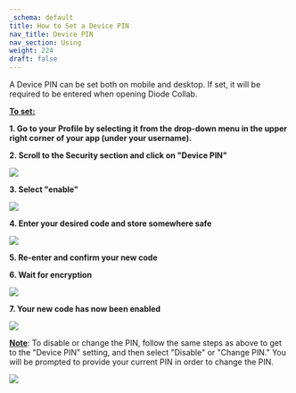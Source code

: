 ```yaml
---
_schema: default
title: How to Set a Device PIN
nav_title: Device PIN
nav_section: Using
weight: 224
draft: false
---
```

A Device PIN can be set both on mobile and desktop. If set, it will be required to be entered when opening Diode Collab.

**<u>To set:</u>**

**1\. Go to your Profile by selecting it from the drop-down menu in the upper right corner of your app (under your username).**

**2\. Scroll to the Security section and click on "Device PIN"**

![](/uploads/screenshot-2025-06-13-at-2-49-02-pm.png)

**3\. Select "enable"**

![](/uploads/screenshot-2025-06-13-at-2-51-35-pm.png)

**4\. Enter your desired code and store somewhere safe**

![](/uploads/device-pin-2.png)

**5\. Re-enter and confirm your new code**

**6\. Wait for encryption**

![](/uploads/encrypted-pin.png)

**7\. Your new code has now been enabled**

![](/uploads/screenshot-2025-06-13-at-2-53-53-pm.png)

**<u>Note</u>**: To disable or change the PIN, follow the same steps as above to get to the "Device PIN" setting, and then select "Disable" or "Change PIN." You will be prompted to provide your current PIN in order to change the PIN.

![](/uploads/decrypted-pin-1.png)